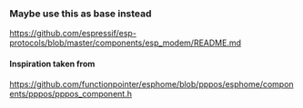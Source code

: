

### Maybe use this as base instead
https://github.com/espressif/esp-protocols/blob/master/components/esp_modem/README.md

#### Inspiration taken from
https://github.com/functionpointer/esphome/blob/pppos/esphome/components/pppos/pppos_component.h



